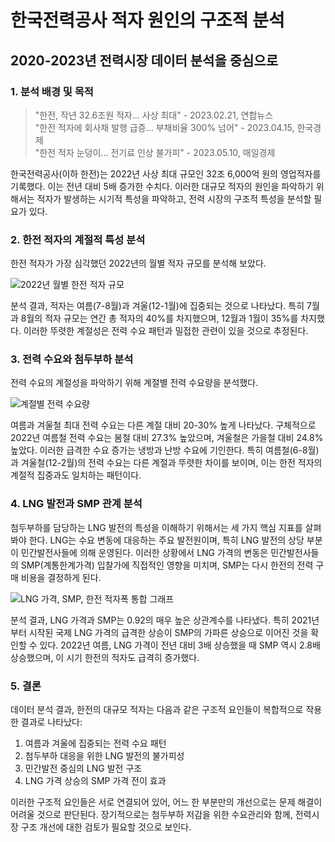 # 한국전력공사 적자 원인의 구조적 분석
## 2020-2023년 전력시장 데이터 분석을 중심으로

### 1. 분석 배경 및 목적

> "한전, 작년 32.6조원 적자... 사상 최대" - 2023.02.21, 연합뉴스  
> "한전 적자에 회사채 발행 급증... 부채비율 300% 넘어" - 2023.04.15, 한국경제  
> "한전 적자 눈덩이... 전기료 인상 불가피" - 2023.05.10, 매일경제

한국전력공사(이하 한전)는 2022년 사상 최대 규모인 32조 6,000억 원의 영업적자를 기록했다. 이는 전년 대비 5배 증가한 수치다. 이러한 대규모 적자의 원인을 파악하기 위해서는 적자가 발생하는 시기적 특성을 파악하고, 전력 시장의 구조적 특성을 분석할 필요가 있다.

### 2. 한전 적자의 계절적 특성 분석

한전 적자가 가장 심각했던 2022년의 월별 적자 규모를 분석해 보았다.

![2022년 월별 한전 적자 규모](graph1.png)

분석 결과, 적자는 여름(7-8월)과 겨울(12-1월)에 집중되는 것으로 나타났다. 특히 7월과 8월의 적자 규모는 연간 총 적자의 40%를 차지했으며, 12월과 1월이 35%를 차지했다. 이러한 뚜렷한 계절성은 전력 수요 패턴과 밀접한 관련이 있을 것으로 추정된다.

### 3. 전력 수요와 첨두부하 분석

전력 수요의 계절성을 파악하기 위해 계절별 전력 수요량을 분석했다.

![계절별 전력 수요량](graph2.png)

여름과 겨울철 최대 전력 수요는 다른 계절 대비 20-30% 높게 나타났다. 구체적으로 2022년 여름철 전력 수요는 봄철 대비 27.3% 높았으며, 겨울철은 가을철 대비 24.8% 높았다. 이러한 급격한 수요 증가는 냉방과 난방 수요에 기인한다. 특히 여름철(6-8월)과 겨울철(12-2월)의 전력 수요는 다른 계절과 뚜렷한 차이를 보이며, 이는 한전 적자의 계절적 집중과도 일치하는 패턴이다.

### 4. LNG 발전과 SMP 관계 분석

첨두부하를 담당하는 LNG 발전의 특성을 이해하기 위해서는 세 가지 핵심 지표를 살펴봐야 한다. LNG는 수요 변동에 대응하는 주요 발전원이며, 특히 LNG 발전의 상당 부분이 민간발전사들에 의해 운영된다. 이러한 상황에서 LNG 가격의 변동은 민간발전사들의 SMP(계통한계가격) 입찰가에 직접적인 영향을 미치며, SMP는 다시 한전의 전력 구매 비용을 결정하게 된다.

![LNG 가격, SMP, 한전 적자폭 통합 그래프](graph3.png)

분석 결과, LNG 가격과 SMP는 0.92의 매우 높은 상관계수를 나타냈다. 특히 2021년부터 시작된 국제 LNG 가격의 급격한 상승이 SMP의 가파른 상승으로 이어진 것을 확인할 수 있다. 2022년 여름, LNG 가격이 전년 대비 3배 상승했을 때 SMP 역시 2.8배 상승했으며, 이 시기 한전의 적자도 급격히 증가했다.

### 5. 결론

데이터 분석 결과, 한전의 대규모 적자는 다음과 같은 구조적 요인들이 복합적으로 작용한 결과로 나타났다:

1. 여름과 겨울에 집중되는 전력 수요 패턴
2. 첨두부하 대응을 위한 LNG 발전의 불가피성
3. 민간발전 중심의 LNG 발전 구조
4. LNG 가격 상승의 SMP 가격 전이 효과

이러한 구조적 요인들은 서로 연결되어 있어, 어느 한 부분만의 개선으로는 문제 해결이 어려울 것으로 판단된다. 장기적으로는 첨두부하 저감을 위한 수요관리와 함께, 전력시장 구조 개선에 대한 검토가 필요할 것으로 보인다.
